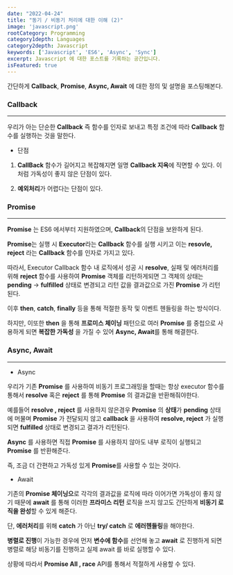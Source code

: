 ```yaml
---
date: "2022-04-24"
title: "동기 / 비동기 처리에 대한 이해 (2)"
image: 'javascript.png'
rootCategory: Programming
category1depth: Languages
category2depth: Javascript
keywords: ['Javascript', 'ES6', 'Async', 'Sync']
excerpt: Javascript 에 대한 포스트를 기록하는 공간입니다.
isFeatured: true
---
```




간단하게 **Callback**, **Promise**, **Async, Await** 에 대한 정의 및 설명을 포스팅해본다.

### Callback
---

우리가 아는 단순한 **Callback** 즉 함수를 인자로 보내고 특정 조건에 따라 **Callback** 함수를 실행하는 것을 말한다.

- 단점  

1. **CallBack** 함수가 길어지고 복잡해지면 일명 **Callback 지옥**에 직면할 수 있다. 이처럼 가독성이 좋지 않은 단점이 있다.

2. **예외처리**가 어렵다는 단점이 있다.

### Promise
---

**Promise** 는 ES6 에서부터 지원하였으며, **Callback**의 단점을 보완하게 된다.

**Promise**는 실행 시 **Executor**라는 **Callback** 함수를 실행 시키고 이는 **resovle, reject** 라는 **Callback** 함수를 인자로 가지고 있다.

따라서, Executor Callback 함수 내 로직에서 성공 시 **resolve**, 실패 및 에러처리를 위해 **reject** 함수를 사용하여 **Promise** 객체를 리턴하게되면
그 객체의 상태는 **pending** -> **fulfilled** 상태로 변경되고 리턴 값을 결과값으로 가진 **Promise** 가 리턴된다.

이후 **then**, **catch**, **finally** 등을 통해 적절한 동작 및 이벤트 헨들링을 하는 방식이다.

하지만, 이또한 **then** 을 통해 **프로미스 체이닝** 패턴으로 여러 **Promise** 를 중첩으로 사용하게 되면 **복잡한 가독성** 을 가질 수 있어 **Async, Await**를 통해 해결한다.

### Async, Await
---

- Async
 
 우리가 기존 **Promise** 를 사용하여 비동기 프로그래밍을 할때는 항상 executor 함수를 통해서 **resolve** 혹은 **reject** 를 통해 **Promise** 의 결과값을 반환해줘야한다.

 예를들어 **resolve , reject** 를 사용하지 않은경우 **Promise** 의 **상태**가 **pending** 상태에 머물며 **Promise** 가 전달되지 않고 **callback** 을 사용하여 **resolve, reject** 가 실행되면 **fulfilled** 상태로 변경되고 결과가 리턴된다.

 **Async** 를 사용하면 직접 **Promise** 를 사용하지 않아도 내부 로직이 실행되고 **Promise** 를 반환해준다.

즉, 조금 더 간편하고 가독성 있게 **Promise**를 사용할 수 있는 것이다.

- Await

 기존의 **Promise 체이닝으**로 각각의 결과값을 로직에 따라 이어가면 가독성이 좋지 않기 때문에
 **await** 를 통해 이러한 **프라미스 리턴** 로직을 쓰지 않고도 간단하게 **비동기 로직을 완성**할 수 있게 해준다.

 단, **에러처리**를 위해 **catch** 가 아닌 **try/ catch** 로 **에러헨들링**을 해야한다.

 **병렬로 진행**이 가능한 경우에 먼저 **변수에 함수**를 선언해 놓고 **await** 로 진행하게 되면 병렬로 해당 비동기를 진행하고
 실제 await 를 바로 실행할 수 있다.

 상황에 따라서 **Promise All , race** API를 통해서 적절하게 사용할 수 있다.

